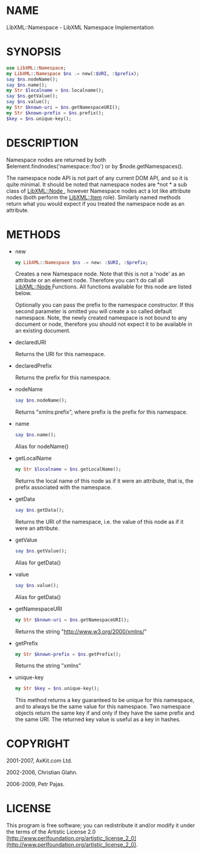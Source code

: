 NAME
====

LibXML::Namespace - LibXML Namespace Implementation

SYNOPSIS
========

```raku
use LibXML::Namespace;
my LibXML::Namespace $ns .= new(:$URI, :$prefix);
say $ns.nodeName();
say $ns.name();
my Str $localname = $ns.localname();
say $ns.getValue();
say $ns.value();
my Str $known-uri = $ns.getNamespaceURI();
my Str $known-prefix = $ns.prefix();
$key = $ns.unique-key();
```

DESCRIPTION
===========

Namespace nodes are returned by both $element.findnodes('namespace::foo') or by $node.getNamespaces().

The namespace node API is not part of any current DOM API, and so it is quite minimal. It should be noted that namespace nodes are *not * a sub class of [LibXML::Node ](https://libxml-raku.github.io/LibXML-raku/Node), however Namespace nodes act a lot like attribute nodes (both perform the [LibXML::Item](https://libxml-raku.github.io/LibXML-raku/Item) role). Similarly named methods return what you would expect if you treated the namespace node as an attribute.

METHODS
=======

  * new

    ```raku
    my LibXML::Namespace $ns .= new: :$URI, :$prefix;
    ```

    Creates a new Namespace node. Note that this is not a 'node' as an attribute or an element node. Therefore you can't do call all [LibXML::Node ](https://libxml-raku.github.io/LibXML-raku/Node) Functions. All functions available for this node are listed below.

    Optionally you can pass the prefix to the namespace constructor. If this second parameter is omitted you will create a so called default namespace. Note, the newly created namespace is not bound to any document or node, therefore you should not expect it to be available in an existing document.

  * declaredURI

    Returns the URI for this namespace.

  * declaredPrefix

    Returns the prefix for this namespace.

  * nodeName

    ```raku
    say $ns.nodeName();
    ```

    Returns "xmlns:prefix", where prefix is the prefix for this namespace.

  * name

    ```raku
    say $ns.name();
    ```

    Alias for nodeName()

  * getLocalName

    ```raku
    my Str $localname = $ns.getLocalName();
    ```

    Returns the local name of this node as if it were an attribute, that is, the prefix associated with the namespace.

  * getData

    ```raku
    say $ns.getData();
    ```

    Returns the URI of the namespace, i.e. the value of this node as if it were an attribute.

  * getValue

    ```raku
    say $ns.getValue();
    ```

    Alias for getData()

  * value

    ```raku
    say $ns.value();
    ```

    Alias for getData()

  * getNamespaceURI

    ```raku
    my Str $known-uri = $ns.getNamespaceURI();
    ```

    Returns the string "http://www.w3.org/2000/xmlns/"

  * getPrefix

    ```raku
    my Str $known-prefix = $ns.getPrefix();
    ```

    Returns the string "xmlns"

  * unique-key

    ```raku
    my Str $key = $ns.unique-key();
    ```

    This method returns a key guaranteed to be unique for this namespace, and to always be the same value for this namespace. Two namespace objects return the same key if and only if they have the same prefix and the same URI. The returned key value is useful as a key in hashes.

COPYRIGHT
=========

2001-2007, AxKit.com Ltd.

2002-2006, Christian Glahn.

2006-2009, Petr Pajas.

LICENSE
=======

This program is free software; you can redistribute it and/or modify it under the terms of the Artistic License 2.0 [http://www.perlfoundation.org/artistic_license_2_0](http://www.perlfoundation.org/artistic_license_2_0).

